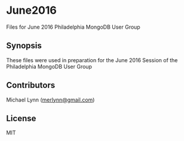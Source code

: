 # June2016
Files for June 2016 Philadelphia MongoDB User Group
## Synopsis

These files were used in preparation for the June 2016 Session of the Philadelphia MongoDB User Group

## Contributors

Michael Lynn (merlynn@gmail.com)

## License

MIT
